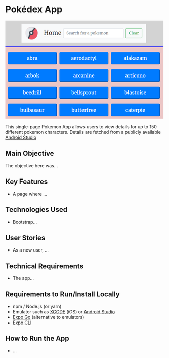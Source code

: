 # Pokédex App
<p float="center">
  <img src="https://github.com/kdaysal/js-pokemon-details/blob/main/img/1-pokedex-main.png" width="500" />
</p>

 This single-page Pokemon App allows users to view details for up to 150 different pokemon characters. Details are fetched from a publicly available [Android Studio](https://pokeapi.co/api/v2/pokemon/?limit=150) 

## Main Objective

The objective here was...

## Key Features

* A page where ...

## Technologies Used

* Bootstrap...
    

## User Stories

* As a new user, ...

## Technical Requirements

* The app...


## Requirements to Run/Install Locally

* npm / Node.js (or yarn)
* Emulator such as [XCODE](https://developer.apple.com/library/archive/documentation/IDEs/Conceptual/iOS_Simulator_Guide/) (iOS) or [Android Studio](https://developer.android.com/studio)
* [Expo Go](https://expo.dev/client) (alternative to emulators)
* [Expo CLI](https://docs.expo.dev/get-started/installation/)

## How to Run the App

* ...